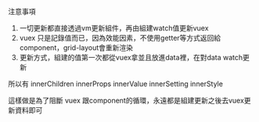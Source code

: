 注意事項
1. 一切更新都直接透過vm更新組件，再由組建watch值更新vuex
2. vuex 只是記錄值而已，因為效能因素，不使用getter等方式返回給component，grid-layout會重新渲染
3. 更新方式，組建的值第一次都從vuex拿並且放進data裡，在對data watch更新

所以有
innerChildren
innerProps
innerValue
innerSetting
innerStyle

這樣做是為了阻斷 vuex 跟component的循環，永遠都是組建更新之後去vuex更新資料即可
